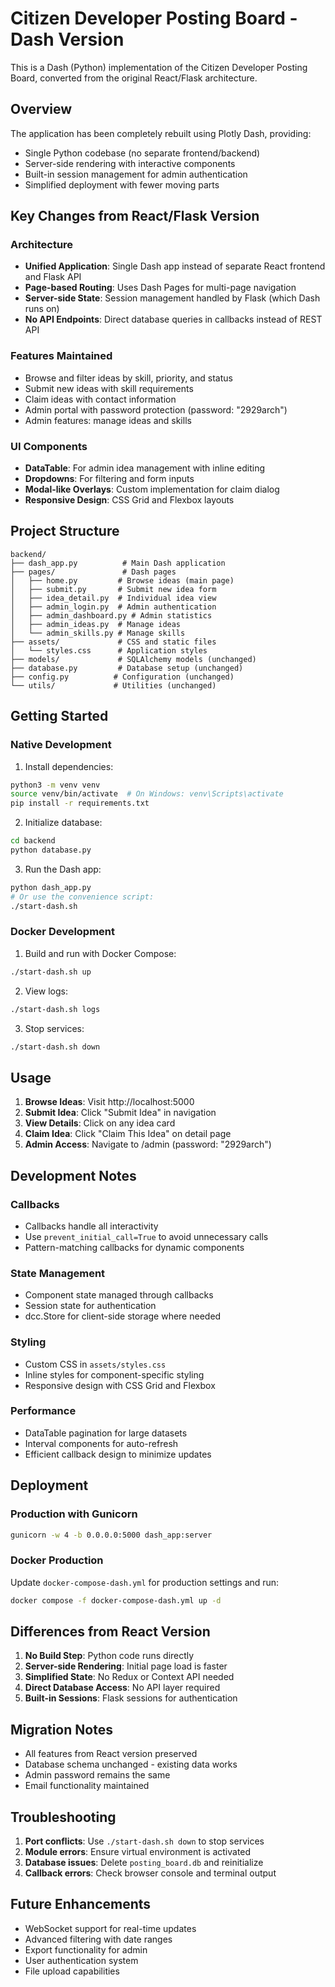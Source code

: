 # Citizen Developer Posting Board - Dash Version

This is a Dash (Python) implementation of the Citizen Developer Posting Board, converted from the original React/Flask architecture.

## Overview

The application has been completely rebuilt using Plotly Dash, providing:
- Single Python codebase (no separate frontend/backend)
- Server-side rendering with interactive components
- Built-in session management for admin authentication
- Simplified deployment with fewer moving parts

## Key Changes from React/Flask Version

### Architecture
- **Unified Application**: Single Dash app instead of separate React frontend and Flask API
- **Page-based Routing**: Uses Dash Pages for multi-page navigation
- **Server-side State**: Session management handled by Flask (which Dash runs on)
- **No API Endpoints**: Direct database queries in callbacks instead of REST API

### Features Maintained
- Browse and filter ideas by skill, priority, and status
- Submit new ideas with skill requirements
- Claim ideas with contact information
- Admin portal with password protection (password: "2929arch")
- Admin features: manage ideas and skills

### UI Components
- **DataTable**: For admin idea management with inline editing
- **Dropdowns**: For filtering and form inputs  
- **Modal-like Overlays**: Custom implementation for claim dialog
- **Responsive Design**: CSS Grid and Flexbox layouts

## Project Structure

```
backend/
├── dash_app.py          # Main Dash application
├── pages/               # Dash pages
│   ├── home.py         # Browse ideas (main page)
│   ├── submit.py       # Submit new idea form
│   ├── idea_detail.py  # Individual idea view
│   ├── admin_login.py  # Admin authentication
│   ├── admin_dashboard.py # Admin statistics
│   ├── admin_ideas.py  # Manage ideas
│   └── admin_skills.py # Manage skills
├── assets/             # CSS and static files
│   └── styles.css      # Application styles
├── models/             # SQLAlchemy models (unchanged)
├── database.py         # Database setup (unchanged)
├── config.py          # Configuration (unchanged)
└── utils/             # Utilities (unchanged)
```

## Getting Started

### Native Development

1. Install dependencies:
```bash
python3 -m venv venv
source venv/bin/activate  # On Windows: venv\Scripts\activate
pip install -r requirements.txt
```

2. Initialize database:
```bash
cd backend
python database.py
```

3. Run the Dash app:
```bash
python dash_app.py
# Or use the convenience script:
./start-dash.sh
```

### Docker Development

1. Build and run with Docker Compose:
```bash
./start-dash.sh up
```

2. View logs:
```bash
./start-dash.sh logs
```

3. Stop services:
```bash
./start-dash.sh down
```

## Usage

1. **Browse Ideas**: Visit http://localhost:5000
2. **Submit Idea**: Click "Submit Idea" in navigation
3. **View Details**: Click on any idea card
4. **Claim Idea**: Click "Claim This Idea" on detail page
5. **Admin Access**: Navigate to /admin (password: "2929arch")

## Development Notes

### Callbacks
- Callbacks handle all interactivity
- Use `prevent_initial_call=True` to avoid unnecessary calls
- Pattern-matching callbacks for dynamic components

### State Management
- Component state managed through callbacks
- Session state for authentication
- dcc.Store for client-side storage where needed

### Styling
- Custom CSS in `assets/styles.css`
- Inline styles for component-specific styling
- Responsive design with CSS Grid and Flexbox

### Performance
- DataTable pagination for large datasets
- Interval components for auto-refresh
- Efficient callback design to minimize updates

## Deployment

### Production with Gunicorn
```bash
gunicorn -w 4 -b 0.0.0.0:5000 dash_app:server
```

### Docker Production
Update `docker-compose-dash.yml` for production settings and run:
```bash
docker compose -f docker-compose-dash.yml up -d
```

## Differences from React Version

1. **No Build Step**: Python code runs directly
2. **Server-side Rendering**: Initial page load is faster
3. **Simplified State**: No Redux or Context API needed
4. **Direct Database Access**: No API layer required
5. **Built-in Sessions**: Flask sessions for authentication

## Migration Notes

- All features from React version preserved
- Database schema unchanged - existing data works
- Admin password remains the same
- Email functionality maintained

## Troubleshooting

1. **Port conflicts**: Use `./start-dash.sh down` to stop services
2. **Module errors**: Ensure virtual environment is activated
3. **Database issues**: Delete `posting_board.db` and reinitialize
4. **Callback errors**: Check browser console and terminal output

## Future Enhancements

- WebSocket support for real-time updates
- Advanced filtering with date ranges
- Export functionality for admin
- User authentication system
- File upload capabilities